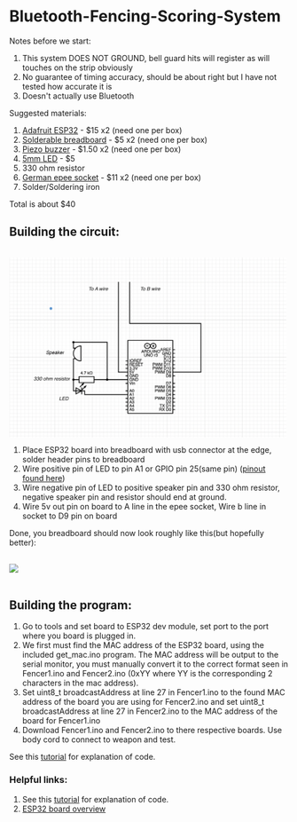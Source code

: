 # Bluetooth-Fencing-Scoring-System

Notes before we start:
1. This system DOES NOT GROUND, bell guard hits will register as will touches on the strip obviously
2. No guarantee of timing accuracy, should be about right but I have not tested how accurate it is
3. Doesn't actually use Bluetooth


Suggested materials:

  1. [Adafruit ESP32](https://www.adafruit.com/product/3269) - $15 x2 (need one per box)
  2. [Solderable breadboard](https://www.adafruit.com/product/1609) - $5 x2 (need one per box)
  3. [Piezo buzzer](https://www.adafruit.com/product/160) - $1.50 x2 (need one per box)
  4. [5mm LED](https://www.adafruit.com/product/4203) - $5
  5. 330 ohm resistor
  6. [German epee socket](https://www.absolutefencinggear.com/af-master-series-german-epee-socket.html) - $11 x2 (need one per box)
  7. Solder/Soldering iron

Total is about $40

## Building the circuit:
<pre>

<img src="./circuit_diagram.png" align="left" width="500px"/>

</pre>

1. Place ESP32 board into breadboard with usb connector at the edge, solder header pins to breadboard
2. Wire positive pin of LED to pin A1 or GPIO pin 25(same pin) ([pinout found here](https://cdn-shop.adafruit.com/product-files/3269/pinout_wroom_pinout.png))
3. Wire negative pin of LED to positive speaker pin and 330 ohm resistor, negative speaker pin and resistor should end at ground.
4. Wire 5v out pin on board to A line in the epee socket, Wire b line in socket to D9 pin on board

Done, you breadboard should now look roughly like this(but hopefully better):

<pre>

<img src="./circuit.png" align="left" width="500px"/>

</pre>

## Building the program:
1. Go to tools and set board to ESP32 dev module, set port to the port where you board is plugged in.
2. We first must find the MAC address of the ESP32 board, using the included get_mac.ino program. The MAC address will be output to the serial monitor, you must manually convert it to the correct format seen in Fencer1.ino and Fencer2.ino (0xYY where YY is the corresponding 2 characters in the mac address).
3. Set uint8_t broadcastAddress at line 27 in Fencer1.ino to the found MAC address of the board you are using for Fencer2.ino and set uint8_t broadcastAddress at line 27 in Fencer2.ino to the MAC address of the board for Fencer1.ino
4. Download Fencer1.ino and Fencer2.ino to there respective boards. Use body cord to connect to weapon and test.

See this [tutorial](https://randomnerdtutorials.com/esp-now-esp32-arduino-ide/) for explanation of code.

### Helpful links:
1. See this [tutorial](https://randomnerdtutorials.com/esp-now-esp32-arduino-ide/) for explanation of code.
2. [ESP32 board overview](https://learn.adafruit.com/adafruit-huzzah32-esp32-feather)
